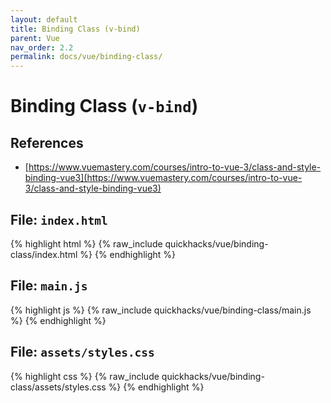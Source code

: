 ```yaml
---
layout: default
title: Binding Class (v-bind)
parent: Vue
nav_order: 2.2
permalink: docs/vue/binding-class/
---
```


# Binding Class (`v-bind`)

## References

- [https://www.vuemastery.com/courses/intro-to-vue-3/class-and-style-binding-vue3](https://www.vuemastery.com/courses/intro-to-vue-3/class-and-style-binding-vue3)

## File: `index.html`

{% highlight html %}
{% raw_include quickhacks/vue/binding-class/index.html %}
{% endhighlight %}

## File: `main.js`

{% highlight js %}
{% raw_include quickhacks/vue/binding-class/main.js %}
{% endhighlight %}

## File: `assets/styles.css`

{% highlight css %}
{% raw_include quickhacks/vue/binding-class/assets/styles.css %}
{% endhighlight %}
